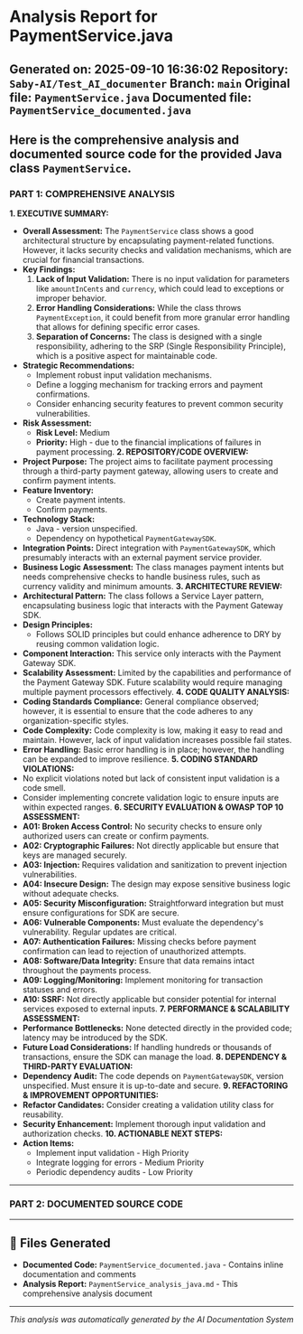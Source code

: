 # Analysis Report for PaymentService.java
**Generated on:** 2025-09-10 16:36:02
**Repository:** `Saby-AI/Test_AI_documenter`
**Branch:** `main`
**Original file:** `PaymentService.java`
**Documented file:** `PaymentService_documented.java`
---
Here is the comprehensive analysis and documented source code for the provided Java class `PaymentService`.
---
### PART 1: COMPREHENSIVE ANALYSIS
**1. EXECUTIVE SUMMARY:**
- **Overall Assessment:** The `PaymentService` class shows a good architectural structure by encapsulating payment-related functions. However, it lacks security checks and validation mechanisms, which are crucial for financial transactions.
- **Key Findings:**
  1. **Lack of Input Validation:** There is no input validation for parameters like `amountInCents` and `currency`, which could lead to exceptions or improper behavior.
  2. **Error Handling Considerations:** While the class throws `PaymentException`, it could benefit from more granular error handling that allows for defining specific error cases.
  3. **Separation of Concerns:** The class is designed with a single responsibility, adhering to the SRP (Single Responsibility Principle), which is a positive aspect for maintainable code.
- **Strategic Recommendations:**
  - Implement robust input validation mechanisms.
  - Define a logging mechanism for tracking errors and payment confirmations.
  - Consider enhancing security features to prevent common security vulnerabilities.
- **Risk Assessment:**
  - **Risk Level:** Medium
  - **Priority:** High - due to the financial implications of failures in payment processing.
**2. REPOSITORY/CODE OVERVIEW:**
- **Project Purpose:** The project aims to facilitate payment processing through a third-party payment gateway, allowing users to create and confirm payment intents.
- **Feature Inventory:**
  - Create payment intents.
  - Confirm payments.
- **Technology Stack:**
  - Java - version unspecified.
  - Dependency on hypothetical `PaymentGatewaySDK`.
- **Integration Points:** Direct integration with `PaymentGatewaySDK`, which presumably interacts with an external payment service provider.
- **Business Logic Assessment:** The class manages payment intents but needs comprehensive checks to handle business rules, such as currency validity and minimum amounts.
**3. ARCHITECTURE REVIEW:**
- **Architectural Pattern:** The class follows a Service Layer pattern, encapsulating business logic that interacts with the Payment Gateway SDK.
- **Design Principles:**
  - Follows SOLID principles but could enhance adherence to DRY by reusing common validation logic.
- **Component Interaction:** This service only interacts with the Payment Gateway SDK.
- **Scalability Assessment:** Limited by the capabilities and performance of the Payment Gateway SDK. Future scalability would require managing multiple payment processors effectively.
**4. CODE QUALITY ANALYSIS:**
- **Coding Standards Compliance:** General compliance observed; however, it is essential to ensure that the code adheres to any organization-specific styles.
- **Code Complexity:** Code complexity is low, making it easy to read and maintain. However, lack of input validation increases possible fail states.
- **Error Handling:** Basic error handling is in place; however, the handling can be expanded to improve resilience.
**5. CODING STANDARD VIOLATIONS:**
- No explicit violations noted but lack of consistent input validation is a code smell.
- Consider implementing concrete validation logic to ensure inputs are within expected ranges.
**6. SECURITY EVALUATION & OWASP TOP 10 ASSESSMENT:**
- **A01: Broken Access Control:** No security checks to ensure only authorized users can create or confirm payments.
- **A02: Cryptographic Failures:** Not directly applicable but ensure that keys are managed securely.
- **A03: Injection:** Requires validation and sanitization to prevent injection vulnerabilities.
- **A04: Insecure Design:** The design may expose sensitive business logic without adequate checks.
- **A05: Security Misconfiguration:** Straightforward integration but must ensure configurations for SDK are secure.
- **A06: Vulnerable Components:** Must evaluate the dependency's vulnerability. Regular updates are critical.
- **A07: Authentication Failures:** Missing checks before payment confirmation can lead to rejection of unauthorized attempts.
- **A08: Software/Data Integrity:** Ensure that data remains intact throughout the payments process.
- **A09: Logging/Monitoring:** Implement monitoring for transaction statuses and errors.
- **A10: SSRF:** Not directly applicable but consider potential for internal services exposed to external inputs.
**7. PERFORMANCE & SCALABILITY ASSESSMENT:**
- **Performance Bottlenecks:** None detected directly in the provided code; latency may be introduced by the SDK.
- **Future Load Considerations:** If handling hundreds or thousands of transactions, ensure the SDK can manage the load.
**8. DEPENDENCY & THIRD-PARTY EVALUATION:**
- **Dependency Audit:** The code depends on `PaymentGatewaySDK`, version unspecified. Must ensure it is up-to-date and secure.
**9. REFACTORING & IMPROVEMENT OPPORTUNITIES:**
- **Refactor Candidates:** Consider creating a validation utility class for reusability.
- **Security Enhancement:** Implement thorough input validation and authorization checks.
**10. ACTIONABLE NEXT STEPS:**
- **Action Items:**
  - Implement input validation - High Priority
  - Integrate logging for errors - Medium Priority
  - Periodic dependency audits - Low Priority
---
### PART 2: DOCUMENTED SOURCE CODE
---
## 📁 Files Generated
- **Documented Code:** `PaymentService_documented.java` - Contains inline documentation and comments
- **Analysis Report:** `PaymentService_analysis_java.md` - This comprehensive analysis document
---
*This analysis was automatically generated by the AI Documentation System*